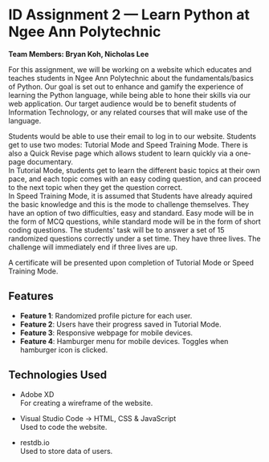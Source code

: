 # ID Assignment 2 — Learn Python at Ngee Ann Polytechnic
**Team Members: Bryan Koh, Nicholas Lee**

For this assignment, we will be working on a website which educates and teaches students in Ngee Ann Polytechnic about the fundamentals/basics of Python. Our goal is set out to enhance and gamify the experience of learning the Python language, while being able to hone their skills via our web application. Our target audience would be to benefit students of Information Technology, or any related courses that will make use of the language.

Students would be able to use their email to log in to our website. Students get to use two modes: Tutorial Mode and Speed Training Mode. There is also a Quick Revise page which allows student to learn quickly via a one-page documentary. <br>
In Tutorial Mode, students get to learn the different basic topics at their own pace, and each topic comes with an easy coding question, and can proceed to the next topic when they get the question correct. <br>
In Speed Training Mode, it is assumed that Students have already aquired the basic knowledge and this is the mode to challenge themselves. They have an option of two difficulties, easy and standard. Easy mode will be in the form of MCQ questions, while standard mode will be in the form of short coding questions. The students' task will be to answer a set of 15 randomized questions correctly under a set time. They have three lives. The challenge will immediately end if three lives are up.

A certificate will be presented upon completion of Tutorial Mode or Speed Training Mode.

## Features

- **Feature 1**: Randomized profile picture for each user.
- **Feature 2**: Users have their progress saved in Tutorial Mode.
- **Feature 3**: Responsive webpage for mobile devices.
- **Feature 4**: Hamburger menu for mobile devices. Toggles when hamburger icon is clicked.

## Technologies Used
- Adobe XD <br>
For creating a wireframe of the website.

- Visual Studio Code -> HTML, CSS & JavaScript <br>
Used to code the website.

- restdb.io <br>
Used to store data of users.